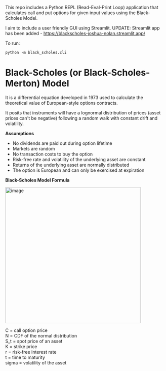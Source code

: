 This repo includes a Python REPL (Read-Eval-Print Loop) application that calculates call and put options for given input values using the Black-Scholes Model.

I aim to include a user friendly GUI using Streamlit.
UPDATE: Streamlit app has been added - https://blackscholes-joshua-nolan.streamlit.app/

To run:
```
python -m black_scholes.cli
```
# Black-Scholes (or Black-Scholes-Merton) Model
It is a differential equation developed in 1973 used to calculate the theoretical value of European-style options contracts.

It posits that instruments will have a lognormal distribution of prices (asset prices can't be negative) following a random walk with constant drift and volatility.

**Assumptions**
- No dividends are paid out during option lifetime
- Markets are random
- No transaction costs to buy the option
- Risk-free rate and volatility of the underlying asset are constant
- Returns of the underlying asset are normally distributed
- The option is European and can only be exercised at expiration

**Black-Scholes Model Formula**

<img width="428" alt="image" src="https://github.com/user-attachments/assets/48d1cb3b-b6b6-435b-bf2f-f20fe41f1271" />

C	=	call option price <br>
N	=	CDF of the normal distribution <br>
S_t	=	spot price of an asset <br>
K	=	strike price <br>
r	=	risk-free interest rate <br>
t	=	time to maturity <br>
sigma	=	volatility of the asset
